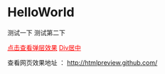 # HelloWorld
测试一下
测试第二下

 <a style='color:red;' href='http://htmlpreview.github.io/?https://github.com/sdd53home/HelloWorld/blob/master/%E4%BA%8C%E7%BB%B4%E7%A0%81%E5%BC%B9%E5%87%BA/%E4%BA%8C%E7%BB%B4%E7%A0%81%E5%BC%B9%E5%87%BA/index.html'>点击查看弹层效果</a>
<a style='color:red;' href='http://htmlpreview.github.io/?https://github.com/sdd53home/HelloWorld/blob/master/DemoDicCenter.html'>Div居中</a>

查看网页效果地址 ： http://htmlpreview.github.com/
<br/>

